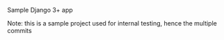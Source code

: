 Sample Django 3+ app

Note: this is a sample project used for internal testing, hence the multiple commits
